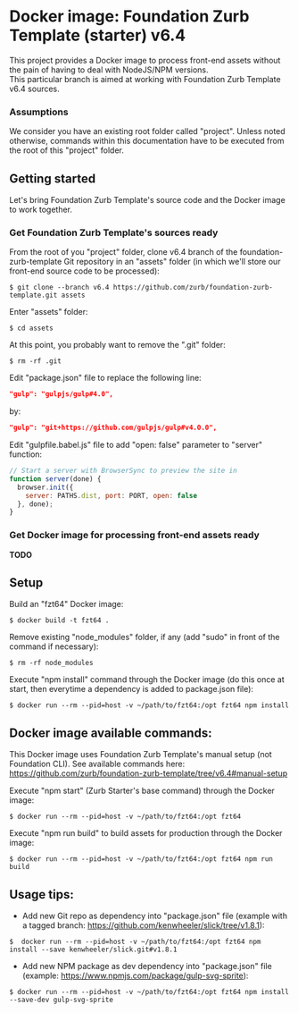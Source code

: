 # Docker image: Foundation Zurb Template (starter) v6.4

This project provides a Docker image to process front-end assets without the pain of having to deal with NodeJS/NPM versions.  
This particular branch is aimed at working with Foundation Zurb Template v6.4 sources.

### Assumptions
We consider you have an existing root folder called "project". Unless noted otherwise, commands within this documentation have to be executed from the root of this "project" folder.

## Getting started

Let's bring Foundation Zurb Template's source code and the Docker image to work together.

### Get Foundation Zurb Template's sources ready
From the root of you "project" folder, clone v6.4 branch of the foundation-zurb-template Git repository in an "assets" folder (in which we'll store our front-end source code to be processed):  
```shell
$ git clone --branch v6.4 https://github.com/zurb/foundation-zurb-template.git assets
```

Enter "assets" folder:
```shell
$ cd assets
```

At this point, you probably want to remove the ".git" folder:
```shell
$ rm -rf .git
```

Edit "package.json" file to replace the following line:
```json
"gulp": "gulpjs/gulp#4.0",
```
by:
```json
"gulp": "git+https://github.com/gulpjs/gulp#v4.0.0",
```

Edit "gulpfile.babel.js" file to add "open: false" parameter to "server" function:
```js
// Start a server with BrowserSync to preview the site in
function server(done) {
  browser.init({
    server: PATHS.dist, port: PORT, open: false
  }, done);
}
```

### Get Docker image for processing front-end assets ready

**TODO**

## Setup

Build an "fzt64" Docker image:
```shell
$ docker build -t fzt64 .
```

Remove existing "node_modules" folder, if any (add "sudo" in front of the command if necessary):
```shell
$ rm -rf node_modules
```

Execute "npm install" command through the Docker image (do this once at start, then everytime a dependency is added to package.json file):
```shell
$ docker run --rm --pid=host -v ~/path/to/fzt64:/opt fzt64 npm install
```

## Docker image available commands:

This Docker image uses Foundation Zurb Template's manual setup (not Foundation CLI).
See available commands here: https://github.com/zurb/foundation-zurb-template/tree/v6.4#manual-setup

Execute "npm start" (Zurb Starter's base command) through the Docker image:
```shell
$ docker run --rm --pid=host -v ~/path/to/fzt64:/opt fzt64
```

Execute "npm run build" to build assets for production through the Docker image:
```shell
$ docker run --rm --pid=host -v ~/path/to/fzt64:/opt fzt64 npm run build
```

## Usage tips: 
* Add new Git repo as dependency into "package.json" file (example with a tagged branch: https://github.com/kenwheeler/slick/tree/v1.8.1):
```shell
$  docker run --rm --pid=host -v ~/path/to/fzt64:/opt fzt64 npm install --save kenwheeler/slick.git#v1.8.1
```

* Add new NPM package as dev dependency into "package.json" file (example: https://www.npmjs.com/package/gulp-svg-sprite):
```shell
$ docker run --rm --pid=host -v ~/path/to/fzt64:/opt fzt64 npm install --save-dev gulp-svg-sprite
```
